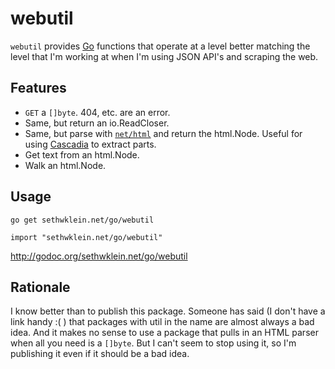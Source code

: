 # webutil

`webutil` provides [Go](https://golang.org/) functions that operate at a level
better matching the level that I'm working at when I'm using JSON API's and
scraping the web.

## Features

* `GET` a `[]byte`. 404, etc. are an error.
* Same, but return an io.ReadCloser.
* Same, but parse with [`net/html`](https://godoc.org/golang.org/x/net/html)
    and return the html.Node.
    Useful for using [Cascadia](https://github.com/andybalholm/cascadia) to
    extract parts.
* Get text from an html.Node.
* Walk an html.Node.

## Usage

`go get sethwklein.net/go/webutil`

`import "sethwklein.net/go/webutil"`

http://godoc.org/sethwklein.net/go/webutil

## Rationale

I know better than to publish this package. Someone has said (I don't have
a link handy :( ) that packages with util in the name are almost always
a bad idea. And it makes no sense to use a package that pulls in an HTML
parser when all you need is a `[]byte`. But I can't seem to stop using it,
so I'm publishing it even if it should be a bad idea.
